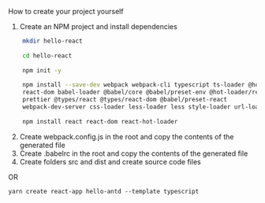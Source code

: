 How to create your project yourself
1. Create an NPM project and install dependencies
```sh
	mkdir hello-react
	
	cd hello-react
	
	npm init -y
	
	npm install --save-dev webpack webpack-cli typescript ts-loader @hot-loader/
	react-dom babel-loader @babel/core @babel/preset-env @hot-loader/react-dom 
	prettier @types/react @types/react-dom @babel/preset-react 
	webpack-dev-server css-loader less-loader less style-loader url-loader
	
	npm install react react-dom react-hot-loader
   ```
2. Create webpack.config.js in the root and copy the contents of the generated file
3. Create .babelrc in the root and copy the contents of the generated file
4. Create folders src and dist and create source code files

OR
```
yarn create react-app hello-antd --template typescript
```
